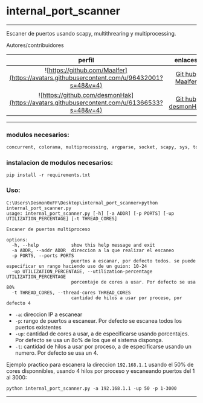 # internal_port_scanner

----

Escaner de puertos usando scapy, multithrearing y multiprocessing.


Autores/contribuidores

| perfil | enlaces |
| :----: | :----: |
| ![https://github.com/Maalfer](https://avatars.githubusercontent.com/u/96432001?s=48&v=4) | [Git hub Maalfer](https://github.com/Maalfer)|
| ![https://github.com/desmonHak](https://avatars.githubusercontent.com/u/61366533?s=48&v=4) | [Git hub desmonHak](https://github.com/desmonHak) |

----

### modulos necesarios:
```python
concurrent, colorama, multiprocessing, argparse, socket, scapy, sys, tqdm              
```

### instalacion de modulos necesarios:
```shell
pip install -r requirements.txt
```

### Uso:
```shell
C:\Users\Desmon0xFF\Desktop\internal_port_scanner>python internal_port_scanner.py
usage: internal_port_scanner.py [-h] [-a ADDR] [-p PORTS] [-up UTILIZATION_PERCENTAGE] [-t THREAD_CORES]

Escaner de puertos multiproceso

options:
  -h, --help            show this help message and exit
  -a ADDR, --addr ADDR  direccion a la que realizar el escaneo
  -p PORTS, --ports PORTS
                        puertos a escanar, por defecto todos. se puede especificar un rango haciendo uso de un guion: 10-24
  -up UTILIZATION_PERCENTAGE, --utilization-percentage UTILIZATION_PERCENTAGE
                        porcentaje de cores a usar. Por defecto se usa 80%
  -t THREAD_CORES, --thread-cores THREAD_CORES
                        cantidad de hilos a usar por proceso, por defecto 4
```

- `-a`: direccion IP a escanear
- `-p`: rango de puertos a escanear. Por defecto se escanea todos los puertos existentes
- `-up`: cantidad de cores a usar, a de especificarse usando porcentajes. Por defecto se usa un 8o% de los que el sistema disponga.
- `-t`: cantidad de hilos a usar por proceso, a de especificarse usando un numero. Por defecto se usa un 4.

Ejemplo practico para escanera la direccion `192.168.1.1` usando el 50% de cores disponnibles, usando 4 hilos por proceso y escaneando puertos del 1 al 3000:
```shell
python internal_port_scanner.py -a 192.168.1.1 -up 50 -p 1-3000
```

----